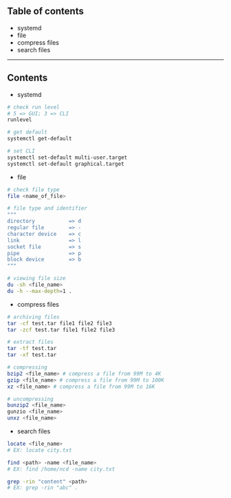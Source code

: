 ## Table of contents
- systemd
- file
- compress files
- search files

----------------------------------------------------------------------
## Contents

- systemd
```bash
# check run level
# 5 => GUI; 3 => CLI
runlevel

# get default
systemctl get-default

# set CLI
systemctl set-default multi-user.target
systemctl set-default graphical.target
```

- file
```bash
# check file type
file <name_of_file>

# file type and identifier
"""
directory           => d
regular file        => -
character device    => c
link                => l 
socket file         => s
pipe                => p 
block device        => b
"""

# viewing file size
du -sh <file_name>
du -h --max-depth=1 .
```

- compress files
```bash
# archiving files
tar -cf test.tar file1 file2 file3
tar -zcf test.tar file1 file2 file3

# extract files
tar -tf test.tar
tar -xf test.tar

# compressing
bzip2 <file_name> # compress a file from 99M to 4K
gzip <file_name> # compress a file from 99M to 100K
xz <file_name> # compress a file from 99M to 16K

# uncompressing
bunzip2 <file_name>
gunzio <file_name>
unxz <file_name>
```

- search files
```bash
locate <file_name>
# EX: locate city.txt

find <path> -name <file_name>
# EX: find /home/ncd -name city.txt

grep -rin "content" <path>
# EX: grep -rin "abc" .
```
